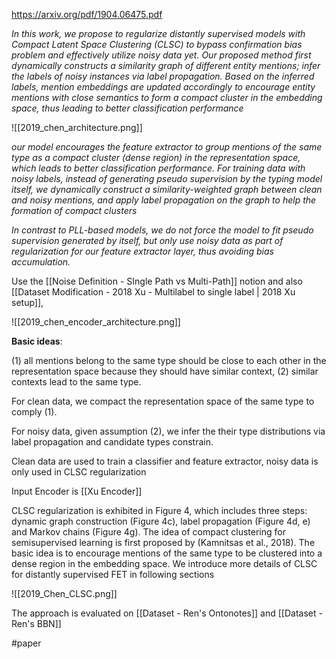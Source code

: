 https://arxiv.org/pdf/1904.06475.pdf

*In this work, we propose to regularize distantly supervised models with Compact Latent Space Clustering (CLSC) to bypass confirmation bias problem and effectively utilize noisy data yet. Our proposed method first dynamically constructs a similarity graph of different entity mentions; infer the labels of noisy instances via label propagation. Based on the inferred labels, mention embeddings are updated accordingly to encourage entity mentions with close semantics to form a compact cluster in the embedding space, thus leading to better classification performance*

![[2019_chen_architecture.png]]

*our model encourages the feature extractor to group mentions of the same type as a compact cluster (dense region) in the representation space, which leads to better classification performance. For training data with noisy labels, instead of generating pseudo supervision by the typing model itself, we dynamically construct a similarity-weighted graph between clean and noisy mentions, and apply label propagation on the graph to help the formation of compact clusters*

*In contrast to PLL-based models, we do not force the model to fit pseudo supervision generated by itself, but only use noisy data as part of regularization for our feature extractor layer, thus avoiding bias accumulation.*

Use the [[Noise Definition - SIngle Path vs Multi-Path]] notion  and also [[Dataset Modification - 2018 Xu - Multilabel to single label | 2018 Xu setup]], 

![[2019_chen_encoder_architecture.png]]

**Basic ideas**:

(1) all mentions belong to the same type should be close to each other in the representation space because they should have similar context, 
(2) similar contexts lead to the same type. 

For clean data, we compact the representation space of the same type to comply (1). 

For noisy data, given assumption (2), we infer the their type distributions via label propagation and candidate types constrain.

Clean data are used to train a classifier and feature extractor, noisy data is only used in CLSC regularization

Input Encoder is [[Xu Encoder]]

CLSC regularization is exhibited in Figure 4, which includes three steps: dynamic graph construction (Figure 4c), label propagation (Figure 4d, e) and Markov chains (Figure 4g). The idea of compact clustering for semisupervised learning is first proposed by (Kamnitsas et al., 2018). The basic idea is to encourage mentions of the same type to be clustered into a dense region in the embedding space. We introduce more details of CLSC for distantly supervised FET in following sections

![[2019_Chen_CLSC.png]]

The approach is evaluated on [[Dataset - Ren's Ontonotes]] and [[Dataset - Ren's BBN]]



#paper 
